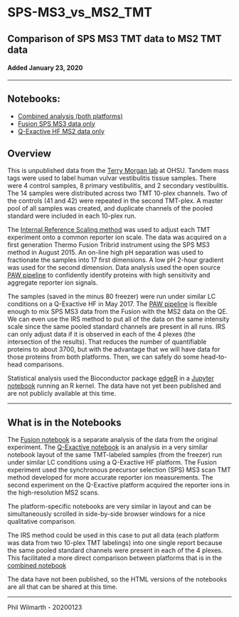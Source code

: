 # SPS-MS3_vs_MS2_TMT

## Comparison of SPS MS3 TMT data to MS2 TMT data

#### Added January 23, 2020

---

## Notebooks:

- [Combined analysis (both platforms)](https://pwilmart.github.io/TMT_analysis_examples/MORG-75_combined.html)
- [Fusion SPS MS3 data only](https://pwilmart.github.io/TMT_analysis_examples/MORG-75_Fusion.html)
- [Q-Exactive HF MS2 data only](https://pwilmart.github.io/TMT_analysis_examples/MORG-75_QE.html)

## Overview
This is unpublished data from the [Terry Morgan lab](https://www.ohsu.edu/school-of-medicine/pathology/morgan-research-laboratory) at OHSU. Tandem mass tags were used to label human vulvar vestibulitis tissue samples. There were 4 control samples, 8 primary vestibulitis, and 2 secondary vestibulitis. The 14 samples were distributed across two TMT 10-plex channels. Two of the controls (41 and 42) were repeated in the second TMT-plex. A master pool of all samples was created, and duplicate channels of the pooled standard were included in each 10-plex run.

The [Internal Reference Scaling method](https://github.com/pwilmart/IRS_validation) was used to adjust each TMT experiment onto a common reporter ion scale. The data was acquired on a first generation Thermo Fusion Tribrid instrument using the SPS MS3 method in August 2015. An on-line high pH separation was used to fractionate the samples into 17 first dimensions. A low pH 2-hour gradient was used for the second dimension. Data analysis used the open source [PAW pipeline](https://github.com/pwilmart/PAW_pipeline) to confidently identify proteins with high sensitivity and aggregate reporter ion signals.

The samples (saved in the minus 80 freezer) were run under similar LC conditions on a Q-Exactive HF in May 2017. The [PAW pipeline](https://github.com/pwilmart/PAW_pipeline) is flexible enough to mix SPS MS3 data from the Fusion with the MS2 data on the QE. We can even use the IRS method to put all of the data on the same intensity scale since the same pooled standard channels are present in all runs. IRS can only adjust data if it is observed in each of the 4 plexes (the intersection of the results). That reduces the number of quantifiable proteins to about 3700, but with the advantage that we will have data for those proteins from both platforms. Then, we can safely do some head-to-head comparisons.

Statistical analysis used the Bioconductor package [edgeR](https://bioconductor.org/packages/release/bioc/html/edgeR.html) in a [Jupyter notebook](https://jupyter.org) running an R kernel. The data have not yet been published and are not publicly available at this time.

---

## What is in the Notebooks

The [Fusion notebook](https://pwilmart.github.io/TMT_analysis_examples/MORG-75_Fusion.html) is a separate analysis of the data from the original experiment. The [Q-Exactive notebook](https://pwilmart.github.io/TMT_analysis_examples/MORG-75_QE.html) is an analysis in a very similar notebook layout of the same TMT-labeled samples (from the freezer) run under similar LC conditions using a Q-Exactive HF platform. The Fusion experiment used the synchronous precursor selection (SPS) MS3 scan TMT method developed for more accurate reporter ion measurements. The second experiment on the Q-Exactive platform acquired the reporter ions in the high-resolution MS2 scans.

The platform-specific notebooks are very similar in layout and can be simultaneously scrolled in side-by-side browser windows for a nice qualitative comparison.

The IRS method could be used in this case to put all data (each platform was data from two 10-plex TMT labelings) into one single report because the same pooled standard channels were present in each of the 4 plexes. This facilitated a more direct comparison between platforms that is in the [combined notebook](https://pwilmart.github.io/TMT_analysis_examples/MORG-75_combined.html)

The data have not been published, so the HTML versions of the notebooks are all that can be shared at this time.

---

Phil Wilmarth - 20200123
